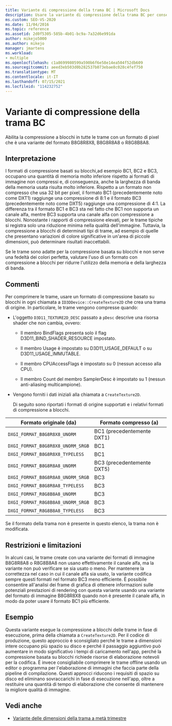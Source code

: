```yaml
---
title: Variante di compressione della trama BC | Microsoft Docs
description: Usare la variante di compressione della trama BC per consentire la compressione a blocchi (BC) nelle trame con un formato pixel che è una variante di B8G8R8X8, B8G8R8A8 o R8G8B8A8.
ms.custom: SEO-VS-2020
ms.date: 11/04/2016
ms.topic: reference
ms.assetid: 2d0f5305-585b-4b01-bc9a-7a32d6e991da
author: mikejo5000
ms.author: mikejo
manager: jmartens
ms.workload:
- multiple
ms.openlocfilehash: c1a8699980599a590b6f6e58e14ea504f52db609
ms.sourcegitcommit: aeed3eb503d0b282537b073ebae8c028c4fef750
ms.translationtype: MT
ms.contentlocale: it-IT
ms.lasthandoff: 07/15/2021
ms.locfileid: "114232752"
---
```

# <a name="bc-texture-compression-variant"></a>Variante di compressione della trama BC
Abilita la compressione a blocchi in tutte le trame con un formato di pixel che è una variante del formato B8G8R8X8, B8G8R8A8 o R8G8B8A8.

## <a name="interpretation"></a>Interpretazione
 I formati di compressione basati su blocchi,ad esempio BC1, BC2 e BC3, occupano una quantità di memoria molto inferiore rispetto ai formati di immagine non compressi e, di conseguenza, anche la larghezza di banda della memoria usata risulta molto inferiore. Rispetto a un formato non compresso che usa 32 bit per pixel, il formato BC1 (precedentemente noto come DXT1) raggiunge una compressione di 8:1 e il formato BC3 (precedentemente noto come DXT5) raggiunge una compressione di 4:1. La differenza tra il formato BC1 e BC3 sta nel fatto che BC1 non supporta un canale alfa, mentre BC3 supporta una canale alfa con compressione a blocchi. Nonostante i rapporti di compressione elevati, per le trame tipiche si registra solo una riduzione minima nella qualità dell'immagine. Tuttavia, la compressione a blocchi di determinati tipi di trame, ad esempio di quelle che presentano variazioni di colore significative in un'area di piccole dimensioni, può determinare risultati inaccettabili.

 Se le trame sono adatte per la compressione basata su blocchi e non serve una fedeltà dei colori perfetta, valutare l'uso di un formato con compressione a blocchi per ridurre l'utilizzo della memoria e della larghezza di banda.

## <a name="remarks"></a>Commenti
 Per comprimere le trame, usare un formato di compressione basato su blocchi in ogni chiamata a `ID3DDevice::CreateTexture2D` che crea una trama di origine. In particolare, le trame vengono compresse quando:

- L'oggetto `D3D11_TEXTURE2D_DESC` passato a `pDesc` descrive una risorsa shader che non cambia, ovvero:

  - Il membro BindFlags presenta solo il flag D3D11_BIND_SHADER_RESOURCE impostato.

  - Il membro Usage è impostato su D3D11_USAGE_DEFAULT o su D3D11_USAGE_IMMUTABLE.

  - Il membro CPUAccessFlags è impostato su 0 (nessun accesso alla CPU).

  - Il membro Count del membro SamplerDesc è impostato su 1 (nessun anti-aliasing multicampione).

- Vengono forniti i dati iniziali alla chiamata a `CreateTexture2D`.

  Di seguito sono riportati i formati di origine supportati e i relativi formati di compressione a blocchi.

|Formato originale (da)|Formato compresso (a)|
|------------------------------|------------------------------|
|`DXGI_FORMAT_B8G8R8X8_UNORM`|BC1 (precedentemente DXT1)|
|`DXGI_FORMAT_B8G8R8X8_UNORM_SRGB`|BC1|
|`DXGI_FORMAT_B8G8R8X8_TYPELESS`|BC1|
|`DXGI_FORMAT_B8G8R8A8_UNORM`|BC3 (precedentemente DXT5)|
|`DXGI_FORMAT_B8G8R8A8_UNORM_SRGB`|BC3|
|`DXGI_FORMAT_B8G8R8A8_TYPELESS`|BC3|
|`DXGI_FORMAT_R8G8B8A8_UNORM`|BC3|
|`DXGI_FORMAT_R8G8B8A8_UNORM_SRGB`|BC3|
|`DXGI_FORMAT_R8G8B8A8_TYPELESS`|BC3|

 Se il formato della trama non è presente in questo elenco, la trama non è modificata.

## <a name="restrictions-and-limitations"></a>Restrizioni e limitazioni
 In alcuni casi, le trame create con una variante dei formati di immagine B8G8R8A8 o R8G8B8A8 non usano effettivamente il canale alfa, ma la variante non può verificare se sia usato o meno. Per mantenere la correttezza nel caso in cui il canale alfa sia usato, la variante codifica sempre questi formati nel formato BC3 meno efficiente. È possibile consentire all'analisi dei frame di grafica di ottenere informazioni sulle potenziali prestazioni di rendering con questa variante usando una variante del formato di immagine B8G8R8X8 quando non è presente il canale alfa, in modo da poter usare il formato BC1 più efficiente.

## <a name="example"></a>Esempio
 Questa variante esegue la compressione a blocchi delle trame in fase di esecuzione, prima della chiamata a `CreateTexture2D`. Per il codice di produzione, questo approccio è sconsigliato perché le trame a dimensioni intere occupano più spazio su disco e perché il passaggio aggiuntivo può aumentare in modo significativo i tempi di caricamento nell'app, perché la compressione basata su blocchi richiede risorse di elaborazione notevoli per la codifica. È invece consigliabile comprimere le trame offline usando un editor o programma per l'elaborazione di immagini che faccia parte della pipeline di compilazione. Questi approcci riducono i requisiti di spazio su disco ed eliminano sovraccarichi in fase di esecuzione nell'app, oltre a restituire una quantità di tempo di elaborazione che consente di mantenere la migliore qualità di immagine.

## <a name="see-also"></a>Vedi anche
- [Variante delle dimensioni della trama a metà trimestre](half-quarter-texture-dimensions-variant.md)